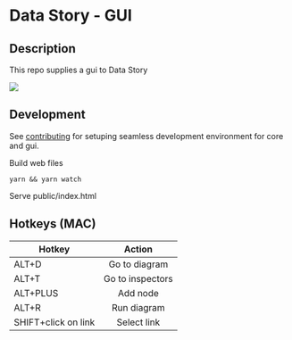 # Data Story - GUI

## Description

This repo supplies a gui to Data Story

<img src="https://user-images.githubusercontent.com/3457668/117117786-3d48a900-ad90-11eb-91eb-520f7919d7fa.png">

## Development

See [contributing](contributing.md) for setuping seamless development environment for core and gui.

Build web files

```
yarn && yarn watch
```

Serve public/index.html

## Hotkeys (MAC)

| Hotkey              |      Action      |
| ------------------- | :--------------: |
| ALT+D               |  Go to diagram   |
| ALT+T               | Go to inspectors |
| ALT+PLUS            |     Add node     |
| ALT+R               |   Run diagram    |
| SHIFT+click on link |   Select link    |
 
